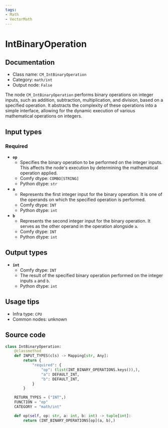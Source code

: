 ```yaml
---
tags:
- Math
- VectorMath
---
```


# IntBinaryOperation
## Documentation
- Class name: `CM_IntBinaryOperation`
- Category: `math/int`
- Output node: `False`

The node `CM_IntBinaryOperation` performs binary operations on integer inputs, such as addition, subtraction, multiplication, and division, based on a specified operation. It abstracts the complexity of these operations into a simple interface, allowing for the dynamic execution of various mathematical operations on integers.
## Input types
### Required
- **`op`**
    - Specifies the binary operation to be performed on the integer inputs. This affects the node's execution by determining the mathematical operation applied.
    - Comfy dtype: `COMBO[STRING]`
    - Python dtype: `str`
- **`a`**
    - Represents the first integer input for the binary operation. It is one of the operands on which the specified operation is performed.
    - Comfy dtype: `INT`
    - Python dtype: `int`
- **`b`**
    - Represents the second integer input for the binary operation. It serves as the other operand in the operation alongside `a`.
    - Comfy dtype: `INT`
    - Python dtype: `int`
## Output types
- **`int`**
    - Comfy dtype: `INT`
    - The result of the specified binary operation performed on the integer inputs `a` and `b`.
    - Python dtype: `int`
## Usage tips
- Infra type: `CPU`
- Common nodes: unknown


## Source code
```python
class IntBinaryOperation:
    @classmethod
    def INPUT_TYPES(cls) -> Mapping[str, Any]:
        return {
            "required": {
                "op": (list(INT_BINARY_OPERATIONS.keys()),),
                "a": DEFAULT_INT,
                "b": DEFAULT_INT,
            }
        }

    RETURN_TYPES = ("INT",)
    FUNCTION = "op"
    CATEGORY = "math/int"

    def op(self, op: str, a: int, b: int) -> tuple[int]:
        return (INT_BINARY_OPERATIONS[op](a, b),)

```
